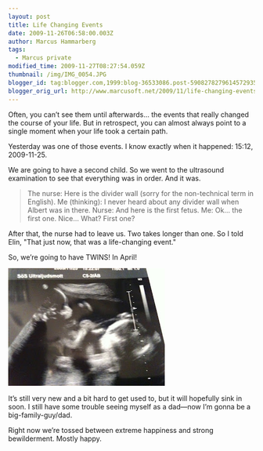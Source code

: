 ```yaml
---
layout: post
title: Life Changing Events
date: 2009-11-26T06:58:00.003Z
author: Marcus Hammarberg
tags:
  - Marcus private
modified_time: 2009-11-27T08:27:54.059Z
thumbnail: /img/IMG_0054.JPG
blogger_id: tag:blogger.com,1999:blog-36533086.post-5908278279614572935
blogger_orig_url: http://www.marcusoft.net/2009/11/life-changing-events.html
---
```


Often, you can’t see them until afterwards... the events that really changed the course of your life. But in retrospect, you can almost always point to a single moment when your life took a certain path.

Yesterday was one of those events. I know exactly when it happened: 15:12, 2009-11-25.

We are going to have a second child. So we went to the ultrasound examination to see that everything was in order. And it was.

> The nurse: Here is the divider wall (sorry for the non-technical term in English).
> Me (thinking): I never heard about any divider wall when Albert was in there.
> Nurse: And here is the first fetus.
> Me: Ok... the first one. Nice... What? First one?

After that, the nurse had to leave us. Two takes longer than one. So I told Elin, "That just now, that was a life-changing event."

So, we’re going to have TWINS! In April!

![Twins!](/img/IMG_0054.JPG)

It’s still very new and a bit hard to get used to, but it will hopefully sink in soon. I still have some trouble seeing myself as a dad—now I’m gonna be a big-family-guy/dad.

Right now we’re tossed between extreme happiness and strong bewilderment. Mostly happy.
